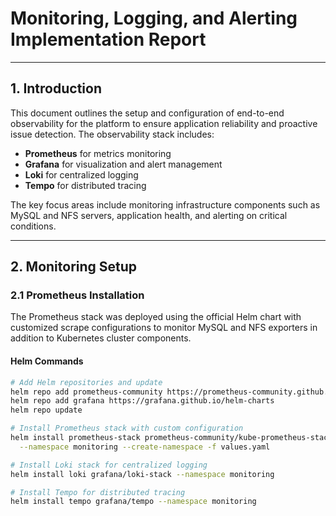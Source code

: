 # Monitoring, Logging, and Alerting Implementation Report

---

## 1. Introduction

This document outlines the setup and configuration of end-to-end observability for the platform to ensure application reliability and proactive issue detection. The observability stack includes:

- **Prometheus** for metrics monitoring
- **Grafana** for visualization and alert management
- **Loki** for centralized logging
- **Tempo** for distributed tracing

The key focus areas include monitoring infrastructure components such as MySQL and NFS servers, application health, and alerting on critical conditions.

---

## 2. Monitoring Setup

### 2.1 Prometheus Installation

The Prometheus stack was deployed using the official Helm chart with customized scrape configurations to monitor MySQL and NFS exporters in addition to Kubernetes cluster components.

#### Helm Commands

```bash
# Add Helm repositories and update
helm repo add prometheus-community https://prometheus-community.github.io/helm-charts
helm repo add grafana https://grafana.github.io/helm-charts
helm repo update

# Install Prometheus stack with custom configuration
helm install prometheus-stack prometheus-community/kube-prometheus-stack \
  --namespace monitoring --create-namespace -f values.yaml

# Install Loki stack for centralized logging
helm install loki grafana/loki-stack --namespace monitoring

# Install Tempo for distributed tracing
helm install tempo grafana/tempo --namespace monitoring
